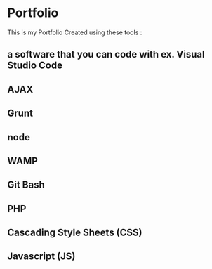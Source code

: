 # Portfolio
This is my Portfolio
Created using these tools :
## a software that you can code with ex. Visual Studio Code
## AJAX
## Grunt
## node
## WAMP
## Git Bash
## PHP
## Cascading Style Sheets (CSS)
## Javascript (JS)
